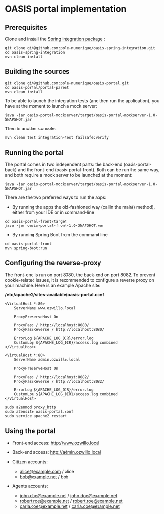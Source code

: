 OASIS portal implementation
===========================


## Prerequisites

Clone and install the [Spring integration package](https://github.com/pole-numerique/oasis-spring-integration) :

```
git clone git@github.com:pole-numerique/oasis-spring-integration.git
cd oasis-spring-integration
mvn clean install
```


## Building the sources

```
git clone git@github.com:pole-numerique/oasis-portal.git
cd oasis-portal/portal-parent
mvn clean install
```

To be able to launch the integration tests (and then run the application), you have at the moment to launch a mock server:

```
java -jar oasis-portal-mockserver/target/oasis-portal-mockserver-1.0-SNAPSHOT.jar
```

Then in another console:

```
mvn clean test integration-test failsafe:verify
```


## Running the portal

The portal comes in two independent parts: the back-end (oasis-portal-back) and the front-end (oasis-portal-front). Both can be run the same way, and both require a mock server to be launched at the moment:

`java -jar oasis-portal-mockserver/target/oasis-portal-mockserver-1.0-SNAPSHOT.jar`

There are the two preferred ways to run the apps:

* By running the apps the old-fashioned way (callin the main() method), either from your IDE or in command-line

```
cd oasis-portal-front/target
java -jar oasis-portal-front-1.0-SNAPSHOT.war
```

* By running Spring Boot from the command line

```
cd oasis-portal-front
mvn spring-boot:run
```



## Configuring the reverse-proxy

The front-end is run on port 8080, the back-end on port 8082. To prevent cookie-related issues, it is recommended to configure a reverse proxy on your machine. Here is an example Apache site:

**/etc/apache2/sites-available/oasis-portal.conf**

```
<VirtualHost *:80>
	ServerName www.ozwillo.local

	ProxyPreserveHost On
	
	ProxyPass / http://localhost:8080/
	ProxyPassReverse / http://localhost:8080/

	ErrorLog ${APACHE_LOG_DIR}/error.log
	CustomLog ${APACHE_LOG_DIR}/access.log combined
</VirtualHost>

<VirtualHost *:80>
	ServerName admin.ozwillo.local
	
	ProxyPreserveHost On

	ProxyPass / http://localhost:8082/
	ProxyPassReverse / http://localhost:8082/

	ErrorLog ${APACHE_LOG_DIR}/error.log
	CustomLog ${APACHE_LOG_DIR}/access.log combined
</VirtualHost>
```

```
sudo a2enmod proxy_http
sudo a2ensite oasis-portal.conf
sudo service apache2 restart
```


## Using the portal

* Front-end access: http://www.ozwillo.local
* Back-end access: http://admin.ozwillo.local

* Citizen accounts:
  * alice@example.com / alice
  * bob@example.net / bob
* Agents accounts:
  * john.doe@example.net / john.doe@example.net
  * robert.roe@example.net / robert.roe@example.net
  * carla.coe@example.net / carla.coe@example.net

